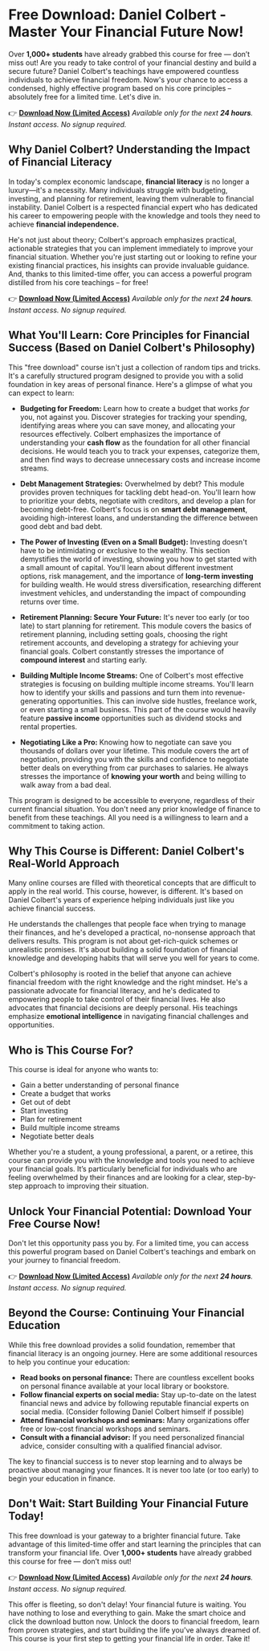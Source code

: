 # Free Download: Daniel Colbert - Master Your Financial Future Now!

Over **1,000+ students** have already grabbed this course for free — don’t miss out!
Are you ready to take control of your financial destiny and build a secure future? Daniel Colbert's teachings have empowered countless individuals to achieve financial freedom. Now's your chance to access a condensed, highly effective program based on his core principles – absolutely free for a limited time. Let's dive in.

👉 [**Download Now (Limited Access)**](https://udemywork.com/daniel-colbert)
_Available only for the next **24 hours**. Instant access. No signup required._

## Why Daniel Colbert? Understanding the Impact of Financial Literacy

In today's complex economic landscape, **financial literacy** is no longer a luxury—it's a necessity. Many individuals struggle with budgeting, investing, and planning for retirement, leaving them vulnerable to financial instability. Daniel Colbert is a respected financial expert who has dedicated his career to empowering people with the knowledge and tools they need to achieve **financial independence.**

He's not just about theory; Colbert's approach emphasizes practical, actionable strategies that you can implement immediately to improve your financial situation. Whether you're just starting out or looking to refine your existing financial practices, his insights can provide invaluable guidance. And, thanks to this limited-time offer, you can access a powerful program distilled from his core teachings – for free!

👉 [**Download Now (Limited Access)**](https://udemywork.com/daniel-colbert)
_Available only for the next **24 hours**. Instant access. No signup required._

## What You'll Learn: Core Principles for Financial Success (Based on Daniel Colbert's Philosophy)

This "free download" course isn't just a collection of random tips and tricks. It's a carefully structured program designed to provide you with a solid foundation in key areas of personal finance. Here's a glimpse of what you can expect to learn:

*   **Budgeting for Freedom:** Learn how to create a budget that works *for* you, not against you. Discover strategies for tracking your spending, identifying areas where you can save money, and allocating your resources effectively. Colbert emphasizes the importance of understanding your **cash flow** as the foundation for all other financial decisions. He would teach you to track your expenses, categorize them, and then find ways to decrease unnecessary costs and increase income streams.

*   **Debt Management Strategies:** Overwhelmed by debt? This module provides proven techniques for tackling debt head-on. You'll learn how to prioritize your debts, negotiate with creditors, and develop a plan for becoming debt-free. Colbert's focus is on **smart debt management**, avoiding high-interest loans, and understanding the difference between good debt and bad debt.

*   **The Power of Investing (Even on a Small Budget):** Investing doesn't have to be intimidating or exclusive to the wealthy. This section demystifies the world of investing, showing you how to get started with a small amount of capital. You'll learn about different investment options, risk management, and the importance of **long-term investing** for building wealth. He would stress diversification, researching different investment vehicles, and understanding the impact of compounding returns over time.

*   **Retirement Planning: Secure Your Future:** It's never too early (or too late) to start planning for retirement. This module covers the basics of retirement planning, including setting goals, choosing the right retirement accounts, and developing a strategy for achieving your financial goals. Colbert constantly stresses the importance of **compound interest** and starting early.

*   **Building Multiple Income Streams:** One of Colbert's most effective strategies is focusing on building multiple income streams. You'll learn how to identify your skills and passions and turn them into revenue-generating opportunities. This can involve side hustles, freelance work, or even starting a small business. This part of the course would heavily feature **passive income** opportunities such as dividend stocks and rental properties.

*   **Negotiating Like a Pro:** Knowing how to negotiate can save you thousands of dollars over your lifetime. This module covers the art of negotiation, providing you with the skills and confidence to negotiate better deals on everything from car purchases to salaries. He always stresses the importance of **knowing your worth** and being willing to walk away from a bad deal.

This program is designed to be accessible to everyone, regardless of their current financial situation. You don't need any prior knowledge of finance to benefit from these teachings. All you need is a willingness to learn and a commitment to taking action.

## Why This Course is Different: Daniel Colbert's Real-World Approach

Many online courses are filled with theoretical concepts that are difficult to apply in the real world. This course, however, is different. It's based on Daniel Colbert's years of experience helping individuals just like you achieve financial success.

He understands the challenges that people face when trying to manage their finances, and he's developed a practical, no-nonsense approach that delivers results. This program is not about get-rich-quick schemes or unrealistic promises. It's about building a solid foundation of financial knowledge and developing habits that will serve you well for years to come.

Colbert's philosophy is rooted in the belief that anyone can achieve financial freedom with the right knowledge and the right mindset. He's a passionate advocate for financial literacy, and he's dedicated to empowering people to take control of their financial lives. He also advocates that financial decisions are deeply personal. His teachings emphasize **emotional intelligence** in navigating financial challenges and opportunities.

## Who is This Course For?

This course is ideal for anyone who wants to:

*   Gain a better understanding of personal finance
*   Create a budget that works
*   Get out of debt
*   Start investing
*   Plan for retirement
*   Build multiple income streams
*   Negotiate better deals

Whether you're a student, a young professional, a parent, or a retiree, this course can provide you with the knowledge and tools you need to achieve your financial goals. It’s particularly beneficial for individuals who are feeling overwhelmed by their finances and are looking for a clear, step-by-step approach to improving their situation.

## Unlock Your Financial Potential: Download Your Free Course Now!

Don't let this opportunity pass you by. For a limited time, you can access this powerful program based on Daniel Colbert's teachings and embark on your journey to financial freedom.

👉 [**Download Now (Limited Access)**](https://udemywork.com/daniel-colbert)
_Available only for the next **24 hours**. Instant access. No signup required._

## Beyond the Course: Continuing Your Financial Education

While this free download provides a solid foundation, remember that financial literacy is an ongoing journey. Here are some additional resources to help you continue your education:

*   **Read books on personal finance:** There are countless excellent books on personal finance available at your local library or bookstore.
*   **Follow financial experts on social media:** Stay up-to-date on the latest financial news and advice by following reputable financial experts on social media. (Consider following Daniel Colbert himself if possible)
*   **Attend financial workshops and seminars:** Many organizations offer free or low-cost financial workshops and seminars.
*   **Consult with a financial advisor:** If you need personalized financial advice, consider consulting with a qualified financial advisor.

The key to financial success is to never stop learning and to always be proactive about managing your finances. It is never too late (or too early) to begin your education in finance.

## Don't Wait: Start Building Your Financial Future Today!

This free download is your gateway to a brighter financial future. Take advantage of this limited-time offer and start learning the principles that can transform your financial life. Over **1,000+ students** have already grabbed this course for free — don’t miss out!

👉 [**Download Now (Limited Access)**](https://udemywork.com/daniel-colbert)
_Available only for the next **24 hours**. Instant access. No signup required._

This offer is fleeting, so don't delay! Your financial future is waiting. You have nothing to lose and everything to gain. Make the smart choice and click the download button now. Unlock the doors to financial freedom, learn from proven strategies, and start building the life you've always dreamed of. This course is your first step to getting your financial life in order. Take it!
